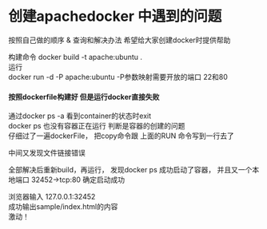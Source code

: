 # 创建apachedocker 中遇到的问题
按照自己做的顺序 & 查询和解决办法 希望给大家创建docker时提供帮助

构建命令
docker build -t apache:ubuntu .  
运行  
docker run -d -P apache:ubuntu 
-P参数映射需要开放的端口 22和80  

#### 按照dockerfile构建好 但是运行docker直接失败
通过docker ps -a 看到container的状态时exit    
docker ps 也没有容器正在运行
判断是容器的创建的问题  
仔细过了一遍dockerFile， 把copy命令跟 上面的RUN 命令写到一行去了  

中间又发现文件链接错误  

全部解决后重新build，再运行， 发现docker ps 成功启动了容器， 并且又一个本地端口 32452->tcp:80 确定启动成功

浏览器输入 127.0.0.1:32452  
成功输出sample/index.html的内容  
激动！